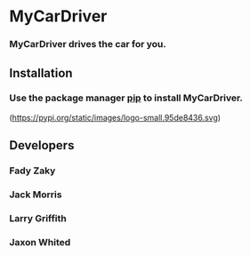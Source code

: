 # **MyCarDriver**
### MyCarDriver drives the car for you.
## **Installation**
### Use the package manager [pip](https://pypi.org/project/pip/) to install MyCarDriver.
(https://pypi.org/static/images/logo-small.95de8436.svg)
## **Developers**
### Fady Zaky
### Jack Morris
### Larry Griffith
### Jaxon Whited
